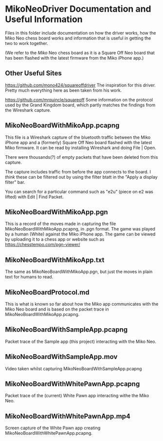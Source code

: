 # MikoNeoDriver Documentation and Useful Information
Files in this folder include documentation on how the driver works, how the Miko Neo chess board works
and information that is useful in getting the two to work together.

(We refer to the *Miko* Neo chess board as it is a Square Off Neo board that has been flashed with the 
latest firmware from the Miko iPhone app.)

## Other Useful Sites
https://github.com/mono424/squareoffdriver The inspiration for this driver. Pretty much everything here
as been taken from his work.

https://github.com/mrquincle/squareoff Some information on the protocol used by the Grand Kingdom board,
which partly matches the findings from the Wireshark capture.


## MikoNeoBoardWithMikoApp.pcapng
This file is a Wireshark capture of the bluetooth traffic between the Miko iPhone app and a (formerly)
Square Off Neo board flashed with the latest Miko firmware. It can be read by installing Wireshark
and doing File | Open.

There were thousands(?) of empty packets that have been deleted from this capture.

The capture includes traffic from before the app connects to the board. I *think* these can be filtered
out by using the filter btatt in the "Apply a display filter" bar.

You can search for a particular command such as "e2u" (piece on e2 was lifted) with Edit | Find Packet.

## MikoNeoBoardWithMikoApp.pgn
This is a record of the moves made in capturing the file MikoNeoBoardWithMikoApp.pcapng, in .pgn format.
The game was played by a human (White) against the Miko iPhone app. The game can be viewed by uploading
it to a chess app or website such as https://chesstempo.com/pgn-viewer/

## MikoNeoBoardWithMikoApp.txt
The same as MikoNeoBoardWithMikoApp.pgn, but just the moves in plain text for humans to read.

## MikoNeoBoardProtocol.md
This is what is known so far about how the Miko app communicates with the Miko Neo board
and is based on the packet trace in MikoNeoBoardWithMikoApp.pcapng.

## MikoNeoBoardWithSampleApp.pcapng
Packet trace of the Sample app (this project) interacting with the Miko Neo.

## MikoNeoBoardWithSampleApp.mov
Video taken whilst capturing MikoNeoBoardWithSampleApp.pcapng

## MikoNeoBoardWithWhitePawnApp.pcapng
Packet trace of the (current) White Pawn app interacting withe the Miko Neo.

## MikoNeoBoardWithWhitePawnApp.mp4
Screen capture of the White Pawn app creating MikoNeoBoardWithWhitePawnApp.pcapng.

